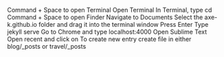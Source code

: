 Command + Space to open Terminal
Open Terminal
In Terminal, type cd
Command + Space to open Finder
Navigate to Documents
Select the axe-k.github.io folder and drag it into the terminal window
Press Enter
Type jekyll serve
Go to Chrome and type localhost:4000
Open Sublime Text
Open recent and click on 
To create new entry create file in either blog/_posts or travel/_posts